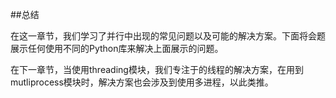 ##总结

在这一章节，我们学习了并行中出现的常见问题以及可能的解决方案。下面将会题展示任何使用不同的Python库来解决上面展示的问题。

在下一章节，当使用threading模块，我们专注于的线程的解决方案，在用到mutliprocess模块时，解决方案也会涉及到使用多进程，以此类推。
